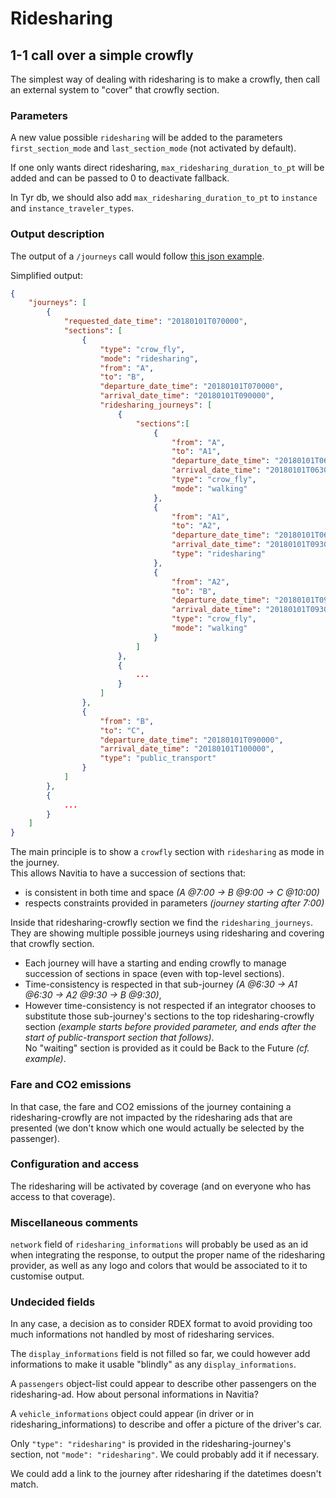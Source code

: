 # Ridesharing


## 1-1 call over a simple crowfly

The simplest way of dealing with ridesharing is to make a crowfly,
then call an external system to "cover" that crowfly section.


### Parameters

A new value possible `ridesharing` will be added to the parameters
`first_section_mode` and `last_section_mode` (not activated by default).

If one only wants direct ridesharing, `max_ridesharing_duration_to_pt` will be added
and can be passed to 0 to deactivate fallback.

In Tyr db, we should also add `max_ridesharing_duration_to_pt` to `instance` and `instance_traveler_types`.


### Output description

The output of a `/journeys` call would follow [this json example](./journeys_ridesharing.json).

Simplified output:
```json
{
    "journeys": [
        {
            "requested_date_time": "20180101T070000",
            "sections": [
                {
                    "type": "crow_fly",
                    "mode": "ridesharing",
                    "from": "A",
                    "to": "B",
                    "departure_date_time": "20180101T070000",
                    "arrival_date_time": "20180101T090000",
                    "ridesharing_journeys": [
                        {
                            "sections":[
                                {
                                    "from": "A",
                                    "to": "A1",
                                    "departure_date_time": "20180101T063000",
                                    "arrival_date_time": "20180101T063000",
                                    "type": "crow_fly",
                                    "mode": "walking"
                                },
                                {
                                    "from": "A1",
                                    "to": "A2",
                                    "departure_date_time": "20180101T063000",
                                    "arrival_date_time": "20180101T093000",
                                    "type": "ridesharing"
                                },
                                {
                                    "from": "A2",
                                    "to": "B",
                                    "departure_date_time": "20180101T093000",
                                    "arrival_date_time": "20180101T093000",
                                    "type": "crow_fly",
                                    "mode": "walking"
                                }
                            ]
                        },
                        {
                            ...
                        }
                    ]
                },
                {
                    "from": "B",
                    "to": "C",
                    "departure_date_time": "20180101T090000",
                    "arrival_date_time": "20180101T100000",
                    "type": "public_transport"
                }
            ]
        },
        {
            ...
        }
    ]
}
```

The main principle is to show a `crowfly` section with `ridesharing` as mode in the journey.  
This allows Navitia to have a succession of sections that:  
* is consistent in both time and space _(A @7:00 -> B @9:00 -> C @10:00)_
* respects constraints provided in parameters _(journey starting after 7:00)_

Inside that ridesharing-crowfly section we find the `ridesharing_journeys`.  
They are showing multiple possible journeys using ridesharing and covering that crowfly section.  
* Each journey will have a starting and ending crowfly to manage succession of sections in space (even with top-level sections).  
* Time-consistency is respected in that sub-journey _(A @6:30 -> A1 @6:30 -> A2 @9:30 -> B @9:30)_,
* However time-consistency is not respected if an integrator chooses to substitute those sub-journey's sections to the top ridesharing-crowfly section
_(example starts before provided parameter, and ends after the start of public-transport section that follows)_.  
No "waiting" section is provided as it could be Back to the Future _(cf. example)_.


### Fare and CO2 emissions

In that case, the fare and CO2 emissions of the journey containing a ridesharing-crowfly are not impacted
by the ridesharing ads that are presented (we don't know which one would actually be selected by the passenger).


### Configuration and access

The ridesharing will be activated by coverage (and on everyone who has access to that coverage).


### Miscellaneous comments

`network` field of `ridesharing_informations` will probably be used as an id when integrating the response,
to output the proper name of the ridesharing provider, as well as any logo and colors that would be associated to it to customise output.


### Undecided fields

In any case, a decision as to consider RDEX format to avoid providing too much informations not handled by most of ridesharing services.

The `display_informations` field is not filled so far, we could however add informations to make it usable "blindly" as any `display_informations`.

A `passengers` object-list could appear to describe other passengers on the ridesharing-ad. How about personal informations in Navitia?

A `vehicle_informations` object could appear (in driver or in ridesharing_informations) to describe and offer a picture of the driver's car.

Only `"type": "ridesharing"` is provided in the ridesharing-journey's section, not `"mode": "ridesharing"`. We could probably add it if necessary.

We could add a link to the journey after ridesharing if the datetimes doesn't match.
